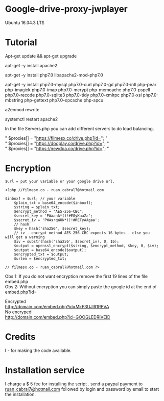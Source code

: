 # Google-drive-proxy-jwplayer

Ubuntu 16.04.3 LTS 

# Tutorial

Apt-get update && apt-get upgrade<br>

apt-get -y install apache2<br>

apt-get -y install php7.0 libapache2-mod-php7.0<br>

apt-get -y install php7.0-mysql php7.0-curl php7.0-gd php7.0-intl php-pear php-imagick php7.0-imap php7.0-mcrypt php-memcache  php7.0-pspell php7.0-recode php7.0-sqlite3 php7.0-tidy php7.0-xmlrpc php7.0-xsl php7.0-mbstring php-gettext php7.0-opcache php-apcu <br>

a2enmod rewrite <br>

systemctl restart apache2 <br>

In the file Servers.php you can add different servers to do load balancing.

"  $proxies[] = "https://filmesx.co/drive.php?id=";  " <br>
"  $proxies[] = "https://dooplay.co/drive.php?id=";  " <br>
"  $proxies[] = "https://newdoa.co/drive.php?id=";  " <br>

# Encryption

``` $url = put your variable or your google drive url. ```

```
<?php //filmesx.co - ruan_cabral7@hotmail.com

$inboxf = $url; // your variable
    $plain_txt = base64_encode($inboxf);
    $string = $plain_txt;
    $encrypt_method = "AES-256-CBC";
    $secret_key = 'PWaanA*()!#EGyKaaZa';
    $secret_iv = 'PWAsrqWUN*()!#RETyAAgaa';
    // hash
    $key = hash('sha256', $secret_key); 
    // iv - encrypt method AES-256-CBC expects 16 bytes - else you will get a warning
    $iv = substr(hash('sha256', $secret_iv), 0, 16);
    $output = openssl_encrypt($string, $encrypt_method, $key, 0, $iv);
    $output = base64_encode($output);
    $encrypted_txt = $output;
    $urlen = $encrypted_txt;
    
// filmesx.co - ruan_cabral7@hotmail.com ?>
```

Obs 1: If you do not want encryption remove the first 19 lines of the file embed.php <br>
Obs 2: Without encryption you can simply paste the google id at the end of embed.php?id= <br>

Encrypted  <br>
http://domain.com/embed.php?id=MkF3UJlR1REVA <br>
No encryped  <br>
http://domain.com/embed.php?id=GOOGLEDRIVEID <br>

# Credits

I - for making the code available.

# Installation service

I charge a $ 5 fee for installing the script .
send a paypal payment to ruan_cabral7@hotmail.com followed by login and password by email to start the installation.
